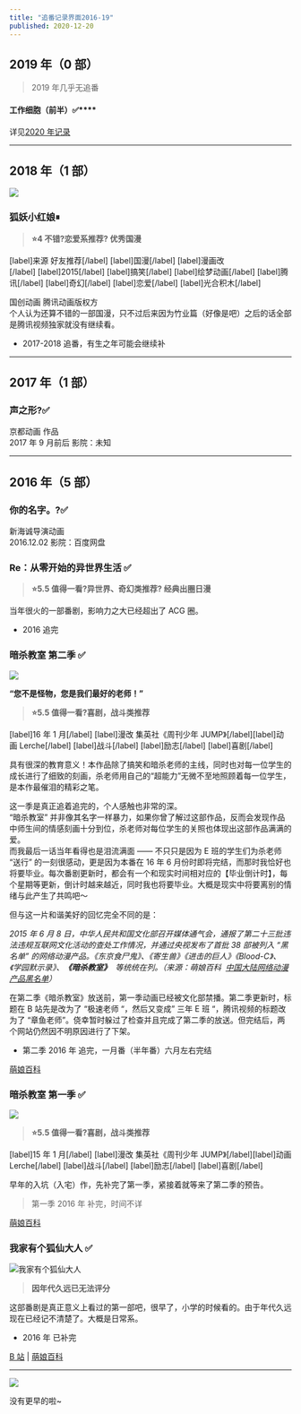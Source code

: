 ```yaml
---
title: "追番记录界面2016-19"
published: 2020-12-20
---
```


## **2019 年**（0 部）

> 2019 年几乎无追番

#### **工作细胞（前半）**✅\*\*\*\*

详见[2020 年记录](https://magma.ink/fan/#工作细胞)

---

## **2018 年**（1 部）

![](images/137937_j24zy.jpg)

### **狐妖小红娘**⏸

> **⭐4 不错?恋爱系推荐?️ 优秀国漫**

\[label\]来源 好友推荐\[/label\] \[label\]国漫\[/label\] \[label\]漫画改\[/label\] \[label\]2015\[/label\] \[label\]搞笑\[/label\] \[label\]绘梦动画\[/label\] \[label\]腾讯\[/label\] \[label\]奇幻\[/label\] \[label\]恋爱\[/label\] \[label\]光合积木\[/label\]

国创动画 腾讯动画版权方  
个人认为还算不错的一部国漫，只不过后来因为竹业篇（好像是吧）之后的话全部是腾讯视频独家就没有继续看。

- 2017-2018 追番，有生之年可能会继续补

---

## **2017 年**（1 部）

### **声之形?✅**

京都动画 作品  
2017 年 9 月前后 影院：未知

---

## **2016 年**（5 部）

### **你的名字。?✅**

新海诚导演动画  
2016.12.02 影院：百度网盘

### **Re：从零开始的异世界生活 ✅**

> **⭐5.5 值得一看?异世界、奇幻类推荐?️ 经典出圈日漫**

当年很火的一部番剧，影响力之大已经超出了 ACG 圈。

- 2016 追完

### **暗杀教室 第二季 ✅**

![](images/暗杀教室_海报_2期.jpg)

**“您不是怪物，您是我们最好的老师！”**

> **⭐5.5 值得一看?喜剧，战斗类推荐**

\[label\]16 年 1 月\[/label\] \[label\]漫改 集英社《周刊少年 JUMP》\[/label\]\[label\]动画 Lerche\[/label\] \[label\]战斗\[/label\] \[label\]励志\[/label\] \[label\]喜剧\[/label\]

具有很深的教育意义！本作品除了搞笑和暗杀老师的主线，同时也对每一位学生的成长进行了细致的刻画，杀老师用自己的“超能力”无微不至地照顾着每一位学生，是本作最催泪的精彩之笔。

这一季是真正追着追完的，个人感触也非常的深。  
“暗杀教室” 并非像其名字一样暴力，如果你曾了解过这部作品，反而会发现作品中师生间的情感刻画十分到位，杀老师对每位学生的关照也体现出这部作品满满的爱。  
而我最后一话当年看得也是泪流满面 —— 不只只是因为 E 班的学生们为杀老师 “送行” 的一刻很感动，更是因为本番在 16 年 6 月份时即将完结，而那时我恰好也将要毕业。每次番剧更新时，都会有一个和现实时间相对应的【毕业倒计时】，每个星期等更新，倒计时越来越近，同时我也将要毕业。大概是现实中将要离别的情绪与此产生了共鸣吧～

但与这一片和谐美好的回忆完全不同的是：

_2015 年 6 月 8 日，中华人民共和国文化部召开媒体通气会，通报了第二十三批违法违规互联网文化活动的查处工作情况，并通过央视发布了首批 38 部被列入 “黑名单” 的网络动漫产品。《东京食尸鬼》、《寄生兽》《进击的巨人》《Blood-C》、《学园默示录》、**《暗杀教室》**  等统统在列。（来源：萌娘百科  [中国大陆网络动漫产品黑名单](https://zh.moegirl.org.cn/%E4%B8%AD%E5%9B%BD%E5%A4%A7%E9%99%86%E7%BD%91%E7%BB%9C%E5%8A%A8%E6%BC%AB%E4%BA%A7%E5%93%81%E9%BB%91%E5%90%8D%E5%8D%95)）_

在第二季《暗杀教室》放送前，第一季动画已经被文化部禁播。第二季更新时，标题在 B 站先是改为了 “极速老师 “，然后又变成” 三年 E 班 “，腾讯视频的标题改为了 “章鱼老师”。侥幸暂时躲过了检查并且完成了第二季的放送。但完结后，两个网站仍然因不明原因进行了下架。

- 第二季 2016 年 追完，一月番（半年番）六月左右完结

[萌娘百科](https://zh.moegirl.org.cn/%E6%9A%97%E6%9D%80%E6%95%99%E5%AE%A4)

### **暗杀教室 第一季 ✅**

![](images/暗杀教室_海报.jpg)

> **⭐5.5 值得一看?喜剧，战斗类推荐**

\[label\]15 年 1 月\[/label\] \[label\]漫改 集英社《周刊少年 JUMP》\[/label\]\[label\]动画 Lerche\[/label\] \[label\]战斗\[/label\] \[label\]励志\[/label\] \[label\]喜剧\[/label\]

早年的入坑（入宅）作，先补完了第一季，紧接着就等来了第二季的预告。

> 第一季 2016 年 补完，时间不详

[萌娘百科](https://zh.moegirl.org.cn/%E6%9A%97%E6%9D%80%E6%95%99%E5%AE%A4)

### **我家有个狐仙大人 ✅**

![我家有个狐仙大人](images/d9b08ef7546f5dff4d05e402aa3061c9471d69b8.jpg@338w_450h.jpg)

> **因年代久远已无法评分**

这部番剧是真正意义上看过的第一部吧，很早了，小学的时候看的。由于年代久远现在已经记不清楚了。大概是日常系。

- 2016 年 已补完

[B 站](https://www.bilibili.com/bangumi/media/md1247/) | [萌娘百科](https://zh.moegirl.org.cn/)

---

![](images/UK7X97FFO5TXLC2BS17DQ.jpg)

没有更早的啦~

